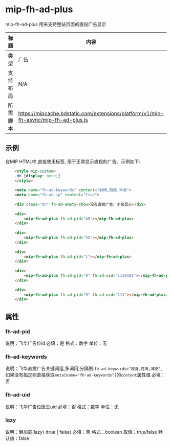 # mip-fh-ad-plus 

mip-fh-ad-plus 用来支持整站页面的直投广告显示

标题|内容
----|----
类型|广告
支持布局|N/A
所需脚本|https://mipcache.bdstatic.com/extensions/platform/v1/mip-fh-async/mip-fh-ad-plus.js

## 示例

在MIP HTML中,直接使用标签, 用于正常显示直投的广告。示例如下:

```html
    <style mip-custom>
    .dn {display: none;}
    </style>
    
    <meta name="fh-ad-keywords" content="射精,阳痿,早泄">
    <meta name="fh-ad-ip" content="true">
    
    <div class="dn" fh-ad-empty-show>没有直销广告，才会显示</div>
    
    <div>
        <mip-fh-ad-plus fh-ad-pid="48"></mip-fh-ad-plus>
    </div>
    
    <div>
        <mip-fh-ad-plus fh-ad-pid="55"></mip-fh-ad-plus>
    </div>
    
    <div>
        <mip-fh-ad-plus fh-ad-pid="1"></mip-fh-ad-plus>
    </div>
    
    <div>
        <mip-fh-ad-plus fh-ad-pid="9" fh-ad-uid="1119181"></mip-fh-ad-plus>
    </div>
    
    <div>
        <mip-fh-ad-plus fh-ad-pid="9" fh-ad-uid="111"></mip-fh-ad-plus>
    </div>
```


## 属性

### fh-ad-pid

说明：飞华广告位id
必填：是
格式：数字
单位：无

### fh-ad-keywords

说明：飞华直投广告关键词组,多词用,分隔例:`fh-ad-keywords="瘦身,性病,减肥"`, 如果没有指定则直接获取`meta[name="fh-ad-keywords"]`的`content`属性值
必填：否

### fh-ad-uid

说明：飞华广告位医生uid
必填：否
格式：数字
单位：无

### lazy

说明：懒加载(lazy) (true | false)
必填：否
格式：boolean
取值：true/false
默认值：false

